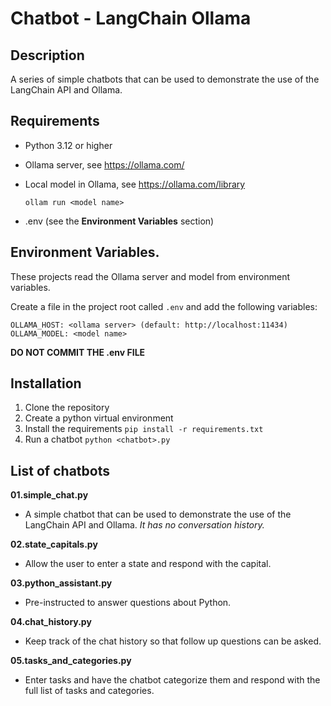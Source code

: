 # Chatbot - LangChain Ollama

## Description

A series of simple chatbots that can be used to demonstrate the use of the LangChain API and Ollama.

## Requirements

- Python 3.12 or higher
- Ollama server, see https://ollama.com/
- Local model in Ollama, see https://ollama.com/library

    ```
    ollam run <model name>
    ```
- .env (see the **Environment Variables** section)


## Environment Variables.
These projects read the Ollama server and model from environment variables.

Create a file in the project root called `.env` and add the following variables:
```
OLLAMA_HOST: <ollama server> (default: http://localhost:11434)
OLLAMA_MODEL: <model name>
```

**DO NOT COMMIT THE .env FILE**

## Installation

1. Clone the repository
2. Create a python virtual environment
3. Install the requirements `pip install -r requirements.txt`
4. Run a chatbot `python <chatbot>.py`





## List of chatbots

**01.simple_chat.py**

- A simple chatbot that can be used to demonstrate the use of the LangChain API and Ollama. *It has no conversation history.*

**02.state_capitals.py**

- Allow the user to enter a state and respond with the capital.

**03.python_assistant.py**

- Pre-instructed to answer questions about Python.

**04.chat_history.py** 

- Keep track of the chat history so that follow up questions can be asked.

**05.tasks_and_categories.py** 

- Enter tasks and have the chatbot categorize them and respond with the full list of tasks and categories.